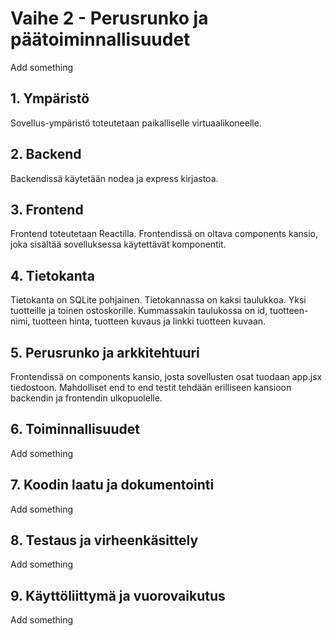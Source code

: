 # Vaihe 2 - Perusrunko ja päätoiminnallisuudet
Add something

## 1. Ympäristö

Sovellus-ympäristö toteutetaan paikalliselle virtuaalikoneelle.

## 2. Backend

Backendissä käytetään nodea ja express kirjastoa. 

## 3. Frontend

Frontend toteutetaan Reactilla. Frontendissä on oltava components kansio, joka sisältää sovelluksessa käytettävät komponentit.

## 4. Tietokanta

Tietokanta on SQLite pohjainen. Tietokannassa on kaksi taulukkoa. Yksi tuotteille ja toinen ostoskorille. Kummassakin taulukossa on id, tuotteen-nimi, tuotteen hinta, tuotteen kuvaus ja linkki tuotteen kuvaan.

## 5. Perusrunko ja arkkitehtuuri

Frontendissä on components kansio, josta sovellusten osat tuodaan app.jsx tiedostoon. Mahdolliset end to end testit tehdään erilliseen kansioon backendin ja frontendin ulkopuolelle.

## 6. Toiminnallisuudet

Add something

## 7. Koodin laatu ja dokumentointi

Add something

## 8. Testaus ja virheenkäsittely

Add something

## 9. Käyttöliittymä ja vuorovaikutus

Add something
